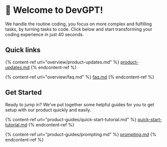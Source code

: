 # 🤗 Welcome to DevGPT!

We handle the routine coding, you focus on more complex and fulfilling tasks, by turning tasks to code. Click below and start transforming your coding experience in just 40 seconds.&#x20;

## Quick links

{% content-ref url="overview/product-updates.md" %}
[product-updates.md](overview/product-updates.md)
{% endcontent-ref %}

{% content-ref url="overview/faq.md" %}
[faq.md](overview/faq.md)
{% endcontent-ref %}

## Get Started

Ready to jump in? We've put together some helpful guides for you to get setup with our product quickly and easily.

{% content-ref url="product-guides/quick-start-tutorial.md" %}
[quick-start-tutorial.md](product-guides/quick-start-tutorial.md)
{% endcontent-ref %}

{% content-ref url="product-guides/prompting.md" %}
[prompting.md](product-guides/prompting.md)
{% endcontent-ref %}

